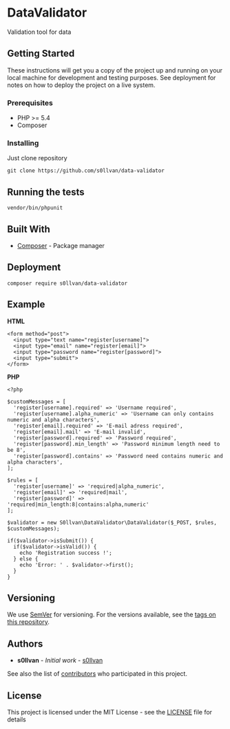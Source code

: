 # DataValidator

Validation tool for data

## Getting Started

These instructions will get you a copy of the project up and running on your local machine for development and testing purposes. See deployment for notes on how to deploy the project on a live system.

### Prerequisites

* PHP >= 5.4
* Composer

### Installing

Just clone repository

```
git clone https://github.com/s0llvan/data-validator
```

## Running the tests

```
vendor/bin/phpunit
```

## Built With

* [Composer](https://getcomposer.org/doc/) - Package manager

## Deployment

```
composer require s0llvan/data-validator
```

## Example

**HTML**
```
<form method="post">
  <input type="text name="register[username]">
  <input type="email" name="register[email]">
  <input type="password name="register[password]">
  <input type="submit">
</form>
```

**PHP**
```
<?php

$customMessages = [
  'register[username].required' => 'Username required',
  'register[username].alpha_numeric' => 'Username can only contains numeric and alpha characters',
  'register[email].required' => 'E-mail adress required',
  'register[email].mail' => 'E-mail invalid',
  'register[password].required' => 'Password required',
  'register[password].min_length' => 'Password minimum length need to be 8',
  'register[password].contains' => 'Password need contains numeric and alpha characters',
];

$rules = [
  'register[username]' => 'required|alpha_numeric',
  'register[email]' => 'required|mail',
  'register[password]' => 'required|min_length:8|contains:alpha,numeric'
];

$validator = new S0llvan\DataValidator\DataValidator($_POST, $rules, $customMessages);

if($validator->isSubmit()) {
  if($validator->isValid()) {
    echo 'Registration success !';
  } else {
    echo 'Error: ' . $validator->first();
  }
}
```

## Versioning

We use [SemVer](http://semver.org/) for versioning. For the versions available, see the [tags on this repository](https://github.com/s0llvan/data-validator/tags). 

## Authors

* **s0llvan** - *Initial work* - [s0llvan](https://github.com/s0llvan)

See also the list of [contributors](https://github.com/s0llvan/data-validator/contributors) who participated in this project.

## License

This project is licensed under the MIT License - see the [LICENSE](LICENSE) file for details
